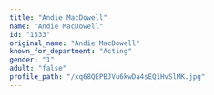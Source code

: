 ```yaml
---
title: "Andie MacDowell"
name: "Andie MacDowell"
id: "1533"
original_name: "Andie MacDowell"
known_for_department: "Acting"
gender: "1"
adult: "false"
profile_path: "/xq68QEPBJVu6kwDa4sEQ1HvSlMK.jpg"
---
```

